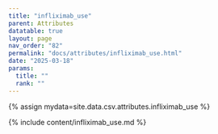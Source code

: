 ```yaml
---
title: "infliximab_use"
parent: Attributes
datatable: true
layout: page
nav_order: "82"
permalink: "docs/attributes/infliximab_use.html"
date: "2025-03-18"
params:
  title: ""
  rank: ""
---
```

{% assign mydata=site.data.csv.attributes.infliximab_use %} 

{% include content/infliximab_use.md %}
